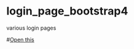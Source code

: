 # login_page_bootstrap4
various login pages

#[Open this](https://ashmitmittal.github.io/login_page_bootstrap4/)
